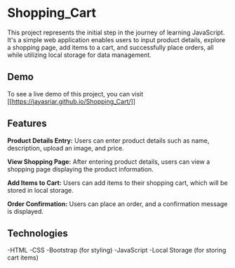 # Shopping_Cart
This project represents the initial step in the journey of learning JavaScript. It's a simple web application enables users to input product details, explore a shopping page, add items to a cart, and successfully place orders, all while utilizing local storage for data management.

## Demo
To see a live demo of this project, you can visit [[https://jayasriar.github.io/Shopping_Cart/]]

## Features
**Product Details Entry:** Users can enter product details such as name, description, upload an image, and price.

**View Shopping Page:** After entering product details, users can view a shopping page displaying the product information.

**Add Items to Cart:** Users can add items to their shopping cart, which will be stored in local storage.

**Order Confirmation:** Users can place an order, and a confirmation message is displayed.

## Technologies
-HTML
-CSS
-Bootstrap (for styling)
-JavaScript
-Local Storage (for storing cart items)
